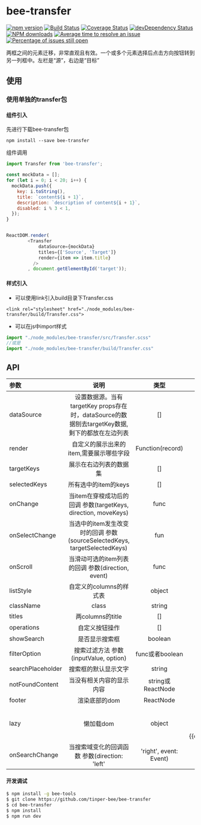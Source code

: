# bee-transfer

[![npm version](https://img.shields.io/npm/v/bee-transfer.svg)](https://www.npmjs.com/package/bee-transfer)
[![Build Status](https://img.shields.io/travis/tinper-bee/bee-transfer/master.svg)](https://travis-ci.org/tinper-bee/bee-transfer)
[![Coverage Status](https://coveralls.io/repos/github/tinper-bee/bee-transfer/badge.svg?branch=master)](https://coveralls.io/github/tinper-bee/bee-transfer?branch=master)
[![devDependency Status](https://img.shields.io/david/dev/tinper-bee/bee-transfer.svg)](https://david-dm.org/tinper-bee/bee-transfer#info=devDependencies)
[![NPM downloads](http://img.shields.io/npm/dm/bee-transfer.svg?style=flat)](https://npmjs.org/package/bee-transfer)
[![Average time to resolve an issue](http://isitmaintained.com/badge/resolution/tinper-bee/bee-transfer.svg)](http://isitmaintained.com/project/tinper-bee/bee-transfer "Average time to resolve an issue")
[![Percentage of issues still open](http://isitmaintained.com/badge/open/tinper-bee/bee-transfer.svg)](http://isitmaintained.com/project/tinper-bee/bee-transfer "Percentage of issues still open")


两框之间的元素迁移，非常直观且有效。一个或多个元素选择后点击方向按钮转到另一列框中。左栏是“源”，右边是“目标”

## 使用

### 使用单独的transfer包
#### 组件引入
先进行下载bee-transfer包
```
npm install --save bee-transfer
```
组件调用
```js
import Transfer from 'bee-transfer';

const mockData = [];
for (let i = 0; i < 20; i++) {
  mockData.push({
    key: i.toString(),
    title: `content${i + 1}`,
    description: `description of content${i + 1}`,
    disabled: i % 3 < 1,
  });
}


ReactDOM.render(
        <Transfer
		    dataSource={mockData}
		    titles={['Source', 'Target']}
		    render={item => item.title}
		  />
        , document.getElementById('target'));
```
#### 样式引入
- 可以使用link引入build目录下Transfer.css
```
<link rel="stylesheet" href="./node_modules/bee-transfer/build/Transfer.css">
```
- 可以在js中import样式
```js
import "./node_modules/bee-transfer/src/Transfer.scss"
//或是
import "./node_modules/bee-transfer/build/Transfer.css"
```






## API

|参数|说明|类型|默认值|
|:--|:---:|:--:|---:|
|dataSource|设置数据源。当有targetKey props存在时，dataSource的数据刨去targetKey数据,剩下的都放在左边列表|[]|[]|
|render|自定义的展示出来的item,需要展示哪些字段|Function(record)|-|
|targetKeys|展示在右边列表的数据集|[]|[]|
|selectedKeys|所有选中的item的keys|[]|[]|
|onChange|当item在穿梭成功后的回调 参数(targetKeys, direction, moveKeys)|func|-|
|onSelectChange| 当选中的item发生改变时的回调 参数(sourceSelectedKeys, targetSelectedKeys)|fun|-|
|onScroll| 当滑动可选的item列表的回调	参数(direction, event)|func|-|
|listStyle|自定义的columns的样式表|object	|-|
|className|class|string|''|''|
|titles|两columns的title|[]|-|
|operations|自定义按钮操作|[]|'>', '<'|
|showSearch|是否显示搜索框|boolean	|false|
|filterOption|搜索过滤方法	参数(inputValue, option)|func或者boolean	|-|
|searchPlaceholder|搜索框的默认显示文字|string|'Search'|
|notFoundContent|当没有相关内容的显示内容|string或ReactNode|	'Not Found'|
|footer|渲染底部的dom|ReactNode|-|
|lazy|懒加载dom|object|当tranfer放在bee-modal里 添加参数 lazy={{container:"modal"}}|
|onSearchChange|当搜索域变化的回调函数 参数(direction: 'left'|'right', event: Event)|func|-|


#### 开发调试

```sh
$ npm install -g bee-tools
$ git clone https://github.com/tinper-bee/bee-transfer
$ cd bee-transfer
$ npm install
$ npm run dev
```
